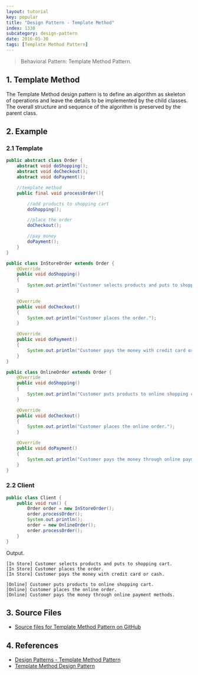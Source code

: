 ```yaml
---
layout: tutorial
key: popular
title: "Design Pattern - Template Method"
index: 1330
subcategory: design-pattern
date: 2016-05-30
tags: [Template Method Pattern]
---
```


> Behavioral Pattern: Template Method Pattern.

## 1. Template Method
The Template Method design pattern is to define an algorithm as skeleton of operations and leave the details to be implemented by the child classes. The overall structure and sequence of the algorithm is preserved by the parent class.

## 2. Example
### 2.1 Template
```java
public abstract class Order {
    abstract void doShopping();
    abstract void doCheckout();
    abstract void doPayment();

    //template method
    public final void processOrder(){

        //add products to shopping cart
        doShopping();

        //place the order
        doCheckout();

        //pay money
        doPayment();
    }
}

public class InStoreOrder extends Order {
    @Override
    public void doShopping()
    {
        System.out.println("Customer selects products and puts to shopping cart.");
    }

    @Override
    public void doCheckout()
    {
        System.out.println("Customer places the order.");
    }

    @Override
    public void doPayment()
    {
        System.out.println("Customer pays the money with credit card or cash.");
    }
}

public class OnlineOrder extends Order {
    @Override
    public void doShopping()
    {
        System.out.println("Customer puts products to online shopping cart.");
    }

    @Override
    public void doCheckout()
    {
        System.out.println("Customer places the online order.");
    }

    @Override
    public void doPayment()
    {
        System.out.println("Customer pays the money through online payment methods.");
    }
}
```
### 2.2 Client
```java
public class Client {
    public void run() {
        Order order = new InStoreOrder();
        order.processOrder();
        System.out.println();
        order = new OnlineOrder();
        order.processOrder();
    }
}
```
Output.
```raw
[In Store] Customer selects products and puts to shopping cart.
[In Store] Customer places the order.
[In Store] Customer pays the money with credit card or cash.

[Online] Customer puts products to online shopping cart.
[Online] Customer places the online order.
[Online] Customer pays the money through online payment methods.
```

## 3. Source Files
* [Source files for Template Method Pattern on GitHub](https://github.com/jojozhuang/design-patterns-java/tree/master/design-pattern-templatemethod)

## 4. References
* [Design Patterns - Template Method Pattern](https://www.tutorialspoint.com/design_pattern/template_pattern.htm)
* [Template Method Design Pattern](https://www.geeksforgeeks.org/template-method-design-pattern/)
